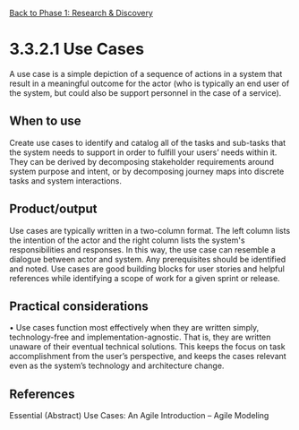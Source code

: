 [Back to Phase 1: Research & Discovery](3-3-research.md)

# 3.3.2.1 Use Cases

A use case is a simple depiction of a sequence of actions in a system that result in a meaningful outcome for the actor (who is typically an end user of the system, but could also be support personnel in the case of a service).

## When to use

Create use cases to identify and catalog all of the tasks and sub-tasks that the system needs to support in order to fulfill your users’ needs within it. They can be derived by decomposing stakeholder requirements around system purpose and intent, or by decomposing journey maps into discrete tasks and system interactions.

## Product/output

Use cases are typically written in a two-column format. The left column lists the intention of the actor and the right column lists the system's responsibilities and responses. In this way, the use case can resemble a dialogue between actor and system. Any prerequisites should be identified and noted.
Use cases are good building blocks for user stories and helpful references while identifying a scope of work for a given sprint or release.

## Practical considerations

• Use cases function most effectively when they are written simply, technology-free and implementation-agnostic. That is, they are written unaware of their eventual technical solutions. This keeps the focus on task accomplishment from the user’s perspective, and keeps the cases relevant even as the system’s technology and architecture change.

## References

Essential (Abstract) Use Cases: An Agile Introduction – Agile Modeling
